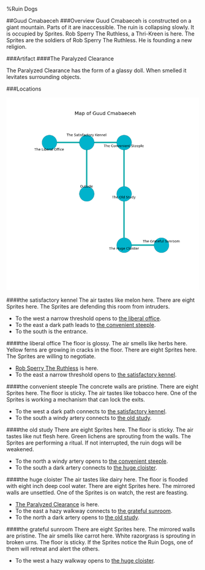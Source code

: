 %Ruin Dogs

##Guud Cmabaeceh
###Overview
Guud Cmabaeceh is constructed on a giant mountain. Parts of it are inaccessible. The ruin is collapsing slowly. It is occupied by Sprites. <a name="Rob-Sperry-The-Ruthless"></a>Rob Sperry The Ruthless, a Thri-Kreen is here. The Sprites are the soldiers of Rob Sperry The Ruthless. He  is founding a new religion. 



###Artifact
####<a name="The-Paralyzed-Clearance"></a>The Paralyzed Clearance


The Paralyzed Clearance has the form of a glassy doll. When smelled it levitates surrounding objects. 





###Locations


![](../v2/images/Guud-Cmabaeceh.png)

####<a name="the-satisfactory-kennel"></a>the satisfactory kennel
The air tastes like melon here. There are eight Sprites here. The Sprites are defending this room from intruders. 



* To the west a narrow threshold opens to [the liberal office](#the-liberal-office).
* To the east a dark path leads to [the convenient steeple](#the-convenient-steeple).
* To the south is the entrance.


####<a name="the-liberal-office"></a>the liberal office
The floor is glossy. The air smells like herbs here. Yellow ferns are growing in cracks in the floor. There are eight Sprites here. The Sprites are willing to negotiate. 



* [Rob Sperry The Ruthless](#Rob-Sperry-The-Ruthless) is here.
* To the east a narrow threshold opens to [the satisfactory kennel](#the-satisfactory-kennel).


####<a name="the-convenient-steeple"></a>the convenient steeple
The concrete walls are pristine. There are eight Sprites here. The floor is sticky. The air tastes like tobacco here. One of the Sprites is working a mechanism that can lock the exits. 



* To the west a dark path connects to [the satisfactory kennel](#the-satisfactory-kennel).
* To the south a windy artery connects to [the old study](#the-old-study).


####<a name="the-old-study"></a>the old study
There are eight Sprites here. The floor is sticky. The air tastes like nut flesh here. Green lichens are sprouting from the walls. The Sprites are performing a ritual. If not interrupted, the ruin dogs will be weakened. 



* To the north a windy artery opens to [the convenient steeple](#the-convenient-steeple).
* To the south a dark artery connects to [the huge cloister](#the-huge-cloister).


####<a name="the-huge-cloister"></a>the huge cloister
The air tastes like dairy here. The floor is flooded with eight inch deep cool water. There are eight Sprites here. The mirrored walls are unsettled. One of the Sprites is on watch, the rest are feasting. 



* [The Paralyzed Clearance](#The-Paralyzed-Clearance) is here.
* To the east a hazy walkway connects to [the grateful sunroom](#the-grateful-sunroom).
* To the north a dark artery opens to [the old study](#the-old-study).


####<a name="the-grateful-sunroom"></a>the grateful sunroom
There are eight Sprites here. The mirrored walls are pristine. The air smells like carrot here. White razorgrass is sprouting in broken urns. The floor is sticky. If the Sprites notice the Ruin Dogs, one of them will retreat and alert the others. 



* To the west a hazy walkway opens to [the huge cloister](#the-huge-cloister).


